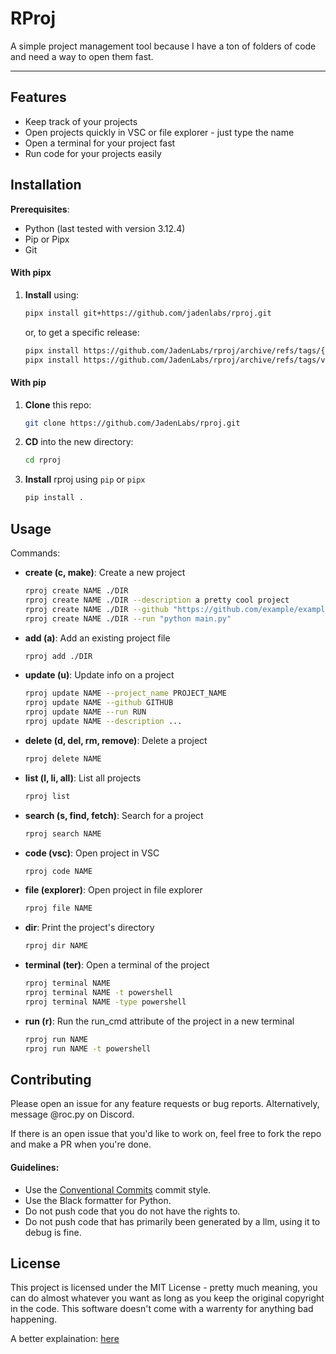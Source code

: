 # RProj

A simple project management tool because I have a ton of folders of code and need a way to open them fast.

---

## Features

-   Keep track of your projects
-   Open projects quickly in VSC or file explorer - just type the name
-   Open a terminal for your project fast
-   Run code for your projects easily

## Installation

**Prerequisites**:

-   Python (last tested with version 3.12.4)
-   Pip or Pipx
-   Git

#### With pipx

1. **Install** using:
    ```bash
    pipx install git+https://github.com/jadenlabs/rproj.git
    ```
    or, to get a specific release:
    ```bash
    pipx install https://github.com/JadenLabs/rproj/archive/refs/tags/{release}.zip
    pipx install https://github.com/JadenLabs/rproj/archive/refs/tags/v0.2.5.zip
    ```

#### With pip

1. **Clone** this repo:
    ```bash
    git clone https://github.com/JadenLabs/rproj.git
    ```
2. **CD** into the new directory:
    ```bash
    cd rproj
    ```
3. **Install** rproj using `pip` or `pipx`
    ```bash
    pip install .
    ```

## Usage

Commands:

-   **create (c, make)**: Create a new project
    ```bash
    rproj create NAME ./DIR
    rproj create NAME ./DIR --description a pretty cool project
    rproj create NAME ./DIR --github "https://github.com/example/example"
    rproj create NAME ./DIR --run "python main.py"
    ```
-   **add (a)**: Add an existing project file
    ```bash
    rproj add ./DIR
    ```
-   **update (u)**: Update info on a project
    ```bash
    rproj update NAME --project_name PROJECT_NAME
    rproj update NAME --github GITHUB
    rproj update NAME --run RUN
    rproj update NAME --description ...
    ```
-   **delete (d, del, rm, remove)**: Delete a project
    ```bash
    rproj delete NAME
    ```
-   **list (l, li, all)**: List all projects
    ```bash
    rproj list
    ```
-   **search (s, find, fetch)**: Search for a project
    ```bash
    rproj search NAME
    ```
-   **code (vsc)**: Open project in VSC
    ```bash
    rproj code NAME
    ```
-   **file (explorer)**: Open project in file explorer
    ```bash
    rproj file NAME
    ```
-   **dir**: Print the project's directory
    ```bash
    rproj dir NAME
    ```
-   **terminal (ter)**: Open a terminal of the project
    ```bash
    rproj terminal NAME
    rproj terminal NAME -t powershell
    rproj terminal NAME -type powershell
    ```
-   **run (r)**: Run the run_cmd attribute of the project in a new terminal
    ```bash
    rproj run NAME
    rproj run NAME -t powershell
    ```

## Contributing

Please open an issue for any feature requests or bug reports. Alternatively, message @roc.py on Discord.

If there is an open issue that you'd like to work on, feel free to fork the repo and make a PR when you're done.

#### Guidelines:

-   Use the [Conventional Commits](https://www.conventionalcommits.org/en/v1.0.0/) commit style.
-   Use the Black formatter for Python.
-   Do not push code that you do not have the rights to.
-   Do not push code that has primarily been generated by a llm, using it to debug is fine.

## License

This project is licensed under the MIT License - pretty much meaning, you can do almost whatever you want as long as you keep the original copyright in the code. This software doesn't come with a warrenty for anything bad happening.

A better explaination: [here](https://www.tldrlegal.com/license/mit-license)
